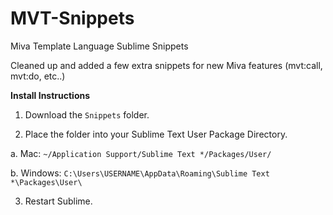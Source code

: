 # MVT-Snippets
Miva Template Language Sublime Snippets

Cleaned up and added a few extra snippets for new Miva features (mvt:call, mvt:do, etc..)

__Install Instructions__

1. Download the `Snippets` folder.

2. Place the folder into your Sublime Text User Package Directory.

  a. Mac: `~/Application Support/Sublime Text */Packages/User/`
  
  b. Windows: `C:\Users\USERNAME\AppData\Roaming\Sublime Text *\Packages\User\`

3. Restart Sublime.
